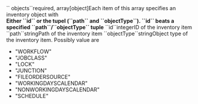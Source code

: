 <tr><td>`` objects``</td><td>required, array[object]</td><td>Each item of this array specifies an inventory object with<br/>
<b>Either ``id`` or the tupel (``path`` and ``objectType``). ``id`` beats a specified ``path``/``objectType`` tuple</b></td><td></td><td></td></tr>
<tr><td style="padding-left:20px;">``id``</td><td>integer</td><td>ID of the inventory item</td><td></td><td></td></tr>
<tr><td style="padding-left:20px;">``path``</td><td>string<td>Path of the inventory item</td><td></td><td></td></tr>
<tr><td style="padding-left:20px;">``objectType``</td><td>string</td><td>Object type of the inventory item. Possibly value are 
<ul><li>"WORKFLOW"</li>
    <li>"JOBCLASS"</li>
    <li>"LOCK"</li>
    <li>"JUNCTION"</li>
    <li>"FILEORDERSOURCE"</li>
    <li>"WORKINGDAYSCALENDAR"</li>
    <li>"NONWORKINGDAYSCALENDAR"</li>
    <li>"SCHEDULE"</li></ul>
</td><td></td><td></td></tr>